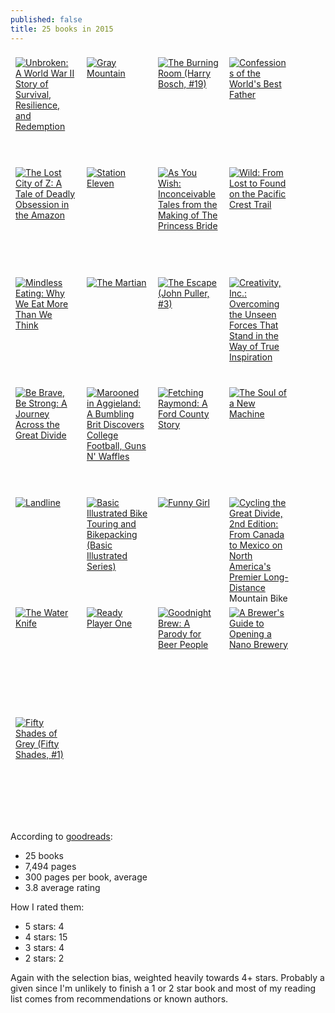 ```yaml
---
published: false
title: 25 books in 2015
---
```



<style type="text/css" media="screen">
.gr_grid_container a {
  float: left;
  width: 98px;
  height: 160px;
  padding: 8px 8px;
  overflow: hidden;
}
</style>
<p class="gr_grid_container">
    <a href="https://www.goodreads.com/book/show/8664353-unbroken" title="Unbroken: A World War II Story of Survival, Resilience, and Redemption"><img alt="Unbroken: A World War II Story of Survival, Resilience, and Redemption" border="0" src="https://d.gr-assets.com/books/1327861115m/8664353.jpg" /></a>
    <a href="https://www.goodreads.com/book/show/20707959-gray-mountain" title="Gray Mountain"><img alt="Gray Mountain" border="0" src="https://d.gr-assets.com/books/1403704671m/20707959.jpg" /></a>
    <a href="https://www.goodreads.com/book/show/20881071-the-burning-room" title="The Burning Room (Harry Bosch, #19)"><img alt="The Burning Room (Harry Bosch, #19)" border="0" src="https://d.gr-assets.com/books/1392997140m/20881071.jpg" /></a>
    <a href="https://www.goodreads.com/book/show/18667849-confessions-of-the-world-s-best-father" title="Confessions of the World's Best Father"><img alt="Confessions of the World's Best Father" border="0" src="https://d.gr-assets.com/books/1382331894m/18667849.jpg" /></a>
    <a href="https://www.goodreads.com/book/show/3398625-the-lost-city-of-z" title="The Lost City of Z: A Tale of Deadly Obsession in the Amazon"><img alt="The Lost City of Z: A Tale of Deadly Obsession in the Amazon" border="0" src="https://d.gr-assets.com/books/1320487318m/3398625.jpg" /></a>
    <a href="https://www.goodreads.com/book/show/20170404-station-eleven" title="Station Eleven"><img alt="Station Eleven" border="0" src="https://d.gr-assets.com/books/1451446835m/20170404.jpg" /></a>
    <a href="https://www.goodreads.com/book/show/21412202-as-you-wish" title="As You Wish: Inconceivable Tales from the Making of The Princess Bride"><img alt="As You Wish: Inconceivable Tales from the Making of The Princess Bride" border="0" src="https://d.gr-assets.com/books/1418103917m/21412202.jpg" /></a>
    <a href="https://www.goodreads.com/book/show/12262741-wild" title="Wild: From Lost to Found on the Pacific Crest Trail"><img alt="Wild: From Lost to Found on the Pacific Crest Trail" border="0" src="https://d.gr-assets.com/books/1354159655m/12262741.jpg" /></a>
    <a href="https://www.goodreads.com/book/show/129731.Mindless_Eating" title="Mindless Eating: Why We Eat More Than We Think"><img alt="Mindless Eating: Why We Eat More Than We Think" border="0" src="https://d.gr-assets.com/books/1320482034m/129731.jpg" /></a>
    <a href="https://www.goodreads.com/book/show/18007564-the-martian" title="The Martian"><img alt="The Martian" border="0" src="https://d.gr-assets.com/books/1413706054m/18007564.jpg" /></a>
    <a href="https://www.goodreads.com/book/show/20767918-the-escape" title="The Escape (John Puller, #3)"><img alt="The Escape (John Puller, #3)" border="0" src="https://d.gr-assets.com/books/1404163742m/20767918.jpg" /></a>
    <a href="https://www.goodreads.com/book/show/18077903-creativity-inc" title="Creativity, Inc.: Overcoming the Unseen Forces That Stand in the Way of True Inspiration"><img alt="Creativity, Inc.: Overcoming the Unseen Forces That Stand in the Way of True Inspiration" border="0" src="https://d.gr-assets.com/books/1400863577m/18077903.jpg" /></a>
    <a href="https://www.goodreads.com/book/show/11349560-be-brave-be-strong" title="Be Brave, Be Strong: A Journey Across the Great Divide"><img alt="Be Brave, Be Strong: A Journey Across the Great Divide" border="0" src="https://d.gr-assets.com/books/1328336374m/11349560.jpg" /></a>
    <a href="https://www.goodreads.com/book/show/23236890-marooned-in-aggieland" title="Marooned in Aggieland: A Bumbling Brit Discovers College Football, Guns N' Waffles"><img alt="Marooned in Aggieland: A Bumbling Brit Discovers College Football, Guns N' Waffles" border="0" src="https://s.gr-assets.com/assets/nophoto/book/111x148-bcc042a9c91a29c1d680899eff700a03.png" /></a>
    <a href="https://www.goodreads.com/book/show/18014776-fetching-raymond" title="Fetching Raymond: A Ford County Story"><img alt="Fetching Raymond: A Ford County Story" border="0" src="https://d.gr-assets.com/books/1370279377m/18014776.jpg" /></a>
    <a href="https://www.goodreads.com/book/show/7090.The_Soul_of_a_New_Machine" title="The Soul of a New Machine"><img alt="The Soul of a New Machine" border="0" src="https://d.gr-assets.com/books/1441207522m/7090.jpg" /></a>
    <a href="https://www.goodreads.com/book/show/18081809-landline" title="Landline"><img alt="Landline" border="0" src="https://d.gr-assets.com/books/1381520801m/18081809.jpg" /></a>
    <a href="https://www.goodreads.com/book/show/26846895-basic-illustrated-bike-touring-and-bikepacking" title="Basic Illustrated Bike Touring and Bikepacking (Basic Illustrated Series)"><img alt="Basic Illustrated Bike Touring and Bikepacking (Basic Illustrated Series)" border="0" src="https://d.gr-assets.com/books/1443712790m/26846895.jpg" /></a>
    <a href="https://www.goodreads.com/book/show/22749994-funny-girl" title="Funny Girl"><img alt="Funny Girl" border="0" src="https://d.gr-assets.com/books/1415127744m/22749994.jpg" /></a>
    <a href="https://www.goodreads.com/book/show/19171653-cycling-the-great-divide-2nd-edition" title="Cycling the Great Divide, 2nd Edition: From Canada to Mexico on North America's Premier Long-Distance Mountain Bike Route"><img alt="Cycling the Great Divide, 2nd Edition: From Canada to Mexico on North America's Premier Long-Distance Mountain Bike Route" border="0" src="https://d.gr-assets.com/books/1386144206m/19171653.jpg" /></a>
    <a href="https://www.goodreads.com/book/show/23209924-the-water-knife" title="The Water Knife"><img alt="The Water Knife" border="0" src="https://d.gr-assets.com/books/1411059576m/23209924.jpg"></a>
    <a href="https://www.goodreads.com/book/show/20603758-ready-player-one" title="Ready Player One"><img alt="Ready Player One" border="0" src="https://d.gr-assets.com/books/1390275705m/20603758.jpg"></a>
    <a href="https://www.goodreads.com/book/show/20345049-goodnight-brew" title="Goodnight Brew: A Parody for Beer People"><img alt="Goodnight Brew: A Parody for Beer People" border="0" src="https://d.gr-assets.com/books/1403394755m/20345049.jpg"></a>
    <a href="https://www.goodreads.com/book/show/14288213-a-brewer-s-guide-to-opening-a-nano-brewery" title="A Brewer's Guide to Opening a Nano Brewery"><img alt="A Brewer's Guide to Opening a Nano Brewery" border="0" src="https://d.gr-assets.com/books/1409608424m/14288213.jpg"></a>
    <a href="ihttps://www.goodreads.com/book/show/10818853-fifty-shades-of-grey" title="iFifty Shades of Grey (Fifty Shades, #1)"><img alt="Fifty Shades of Grey (Fifty Shades, #1)" border="0" src="https://d.gr-assets.com/books/1385207843m/10818853.jpg" /></a>
    <br style="clear: both" />
</p>

According to [goodreads](https://www.goodreads.com/user/year_in_books/2015/1055482):

  * 25 books
  * 7,494 pages
  * 300 pages per book, average
  * 3.8 average rating

How I rated them:

  *  5 stars: 4
  *  4 stars: 15
  *  3 stars: 4
  *  2 stars: 2

Again with the selection bias, weighted heavily towards 4+ stars. Probably a given since I'm unlikely to finish a 1 or 2 star book and most of my reading list comes from recommendations or known authors.
